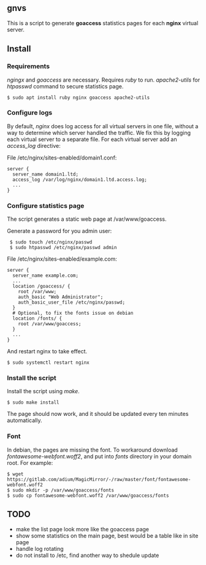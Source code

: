 ## gnvs

This is a script to generate **goaccess** statistics pages
for each **nginx** virtual server.

## Install

### Requirements

*ngingx* and *goaccess* are necessary.
Requires *ruby* to run.
*apache2-utils* for *htpasswd* command to secure statistics page.

    $ sudo apt install ruby nginx goaccess apache2-utils

### Configure logs

By default, *nginx* does log access for all virtual servers in one file,
without a way to determine which server handled the traffic.
We fix this by logging each virtual server to a separate file.
For each virtual server add an *access_log* directive:

File /etc/nginx/sites-enabled/domain1.conf:

```
server {
  server_name domain1.ltd;
  access_log /var/log/nginx/domain1.ltd.access.log;
  ...
}
```

### Configure statistics page

The script generates a static web page at /var/www/goaccess.

Generate a password for you admin user:

     $ sudo touch /etc/nginx/passwd
     $ sudo htpasswd /etc/nginx/passwd admin

File /etc/nginx/sites-enabled/example.com:

```
server {
  server_name example.com;
  ...
  location /goaccess/ {
    root /var/www;
    auth_basic "Web Administrator";
    auth_basic_user_file /etc/nginx/passwd;
  }
  # Optional, to fix the fonts issue on debian
  location /fonts/ {
    root /var/www/goaccess;
  }
  ...
}
```

And restart nginx to take effect.

    $ sudo systemctl restart nginx

### Install the script

Install the script using *make*.

    $ sudo make install

The page should now work, and it should be updated every ten minutes automatically.

### Font

In debian, the pages are missing the font.
To workaround download *fontawesome-webfont.woff2*,
and put into *fonts* directory in your domain root.
For example:

    $ wget https://gitlab.com/adium/MagicMirror/-/raw/master/font/fontawesome-webfont.woff2
    $ sudo mkdir -p /var/www/goaccess/fonts
    $ sudo cp fontawesome-webfont.woff2 /var/www/goaccess/fonts

## TODO

- make the list page look more like the goaccess page
- show some statistics on the main page, best would be a table like in site page
- handle log rotating
- do not install to /etc, find another way to shedule update

